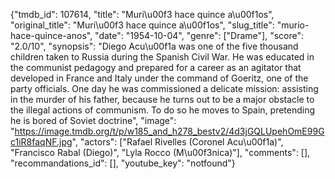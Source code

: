 {"tmdb_id": 107614, "title": "Muri\u00f3 hace quince a\u00f1os", "original_title": "Muri\u00f3 hace quince a\u00f1os", "slug_title": "murio-hace-quince-anos", "date": "1954-10-04", "genre": ["Drame"], "score": "2.0/10", "synopsis": "Diego Acu\u00f1a was one of the five thousand children taken to Russia during the Spanish Civil War. He was educated in the communist pedagogy and prepared for a career as an agitator that developed in France and Italy under the command of Goeritz, one of the party officials. One day he was commissioned a delicate mission: assisting in the murder of his father, because he turns out to be a major obstacle to the illegal actions of communism. To do so he moves to Spain, pretending he is bored of Soviet doctrine", "image": "https://image.tmdb.org/t/p/w185_and_h278_bestv2/4d3jGQLUpehOmE99Gc1iR8faqNF.jpg", "actors": ["Rafael Rivelles (Coronel Acu\u00f1a)", "Francisco Rabal (Diego)", "Lyla Rocco (M\u00f3nica)"], "comments": [], "recommandations_id": [], "youtube_key": "notfound"}